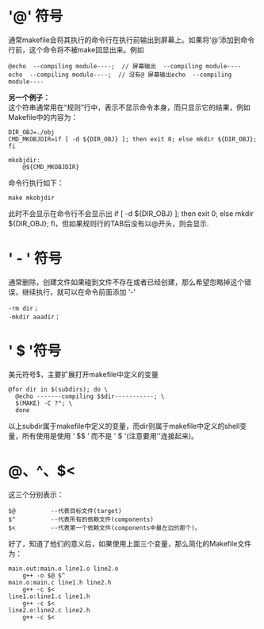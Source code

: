 # '@' 符号

通常makefile会将其执行的命令行在执行前输出到屏幕上。如果将‘@’添加到命令行前，这个命令将不被make回显出来。例如
```
@echo  --compiling module----;  // 屏幕输出  --compiling module----
echo  --compiling module----;  // 没有@ 屏幕输出echo  --compiling module---- 
```

**另一个例子：**  
这个符串通常用在“规则”行中，表示不显示命令本身，而只显示它的结果，例如Makefile中的内容为：
```
DIR_OBJ=./obj
CMD_MKOBJDIR=if [ -d ${DIR_OBJ} ]; then exit 0; else mkdir ${DIR_OBJ}; fi

mkobjdir:
	@${CMD_MKOBJDIR}
```

命令行执行如下：
```
make mkobjdir
```

此时不会显示在命令行不会显示出 if [ -d ${DIR_OBJ} ]; then exit 0; else mkdir ${DIR_OBJ}; fi，但如果规则行的TAB后没有以@开头，则会显示.


# ' - ' 符号

通常删除，创建文件如果碰到文件不存在或者已经创建，那么希望忽略掉这个错误，继续执行，就可以在命令前面添加 '-'

```
-rm dir；
-mkdir aaadir；
```

# ' $ '符号


美元符号$，主要扩展打开makefile中定义的变量

```
@for dir in $(subdirs); do \
  @echo -------compiling $$dir-----------; \
  $(MAKE) -C ?"; \
  done
```

以上subdir属于makefile中定义的变量，而dir则属于makefile中定义的shell变量，所有使用是使用 ‘ $$ ’ 而不是 ' $ '(注意要用'\'连接起来)。


# $@、$^、$<

这三个分别表示：

```
$@          --代表目标文件(target)
$^          --代表所有的依赖文件(components)
$<          --代表第一个依赖文件(components中最左边的那个)。
```
好了，知道了他们的意义后，如果使用上面三个变量，那么简化的Makefile文件为：

```
main.out:main.o line1.o line2.o
	g++ -o $@ $^
main.o:main.c line1.h line2.h
	g++ -c $<
line1.o:line1.c line1.h
	g++ -c $<
line2.o:line2.c line2.h
	g++ -c $<
```


